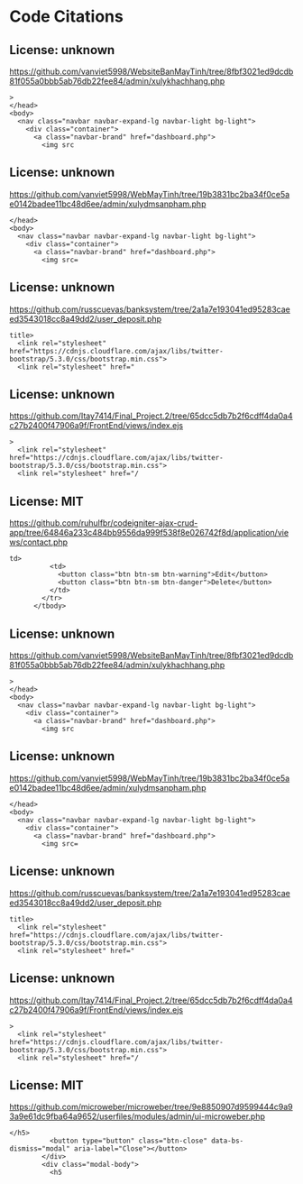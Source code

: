 # Code Citations

## License: unknown
https://github.com/vanviet5998/WebsiteBanMayTinh/tree/8fbf3021ed9dcdb81f055a0bbb5ab76db22fee84/admin/xulykhachhang.php

```
>
</head>
<body>
  <nav class="navbar navbar-expand-lg navbar-light bg-light">
    <div class="container">
      <a class="navbar-brand" href="dashboard.php">
        <img src
```


## License: unknown
https://github.com/vanviet5998/WebMayTinh/tree/19b3831bc2ba34f0ce5ae0142badee11bc48d6ee/admin/xulydmsanpham.php

```
</head>
<body>
  <nav class="navbar navbar-expand-lg navbar-light bg-light">
    <div class="container">
      <a class="navbar-brand" href="dashboard.php">
        <img src=
```


## License: unknown
https://github.com/russcuevas/banksystem/tree/2a1a7e193041ed95283caeed3543018cc8a49dd2/user_deposit.php

```
title>
  <link rel="stylesheet" href="https://cdnjs.cloudflare.com/ajax/libs/twitter-bootstrap/5.3.0/css/bootstrap.min.css">
  <link rel="stylesheet" href="
```


## License: unknown
https://github.com/Itay7414/Final_Project.2/tree/65dcc5db7b2f6cdff4da0a4c27b2400f47906a9f/FrontEnd/views/index.ejs

```
>
  <link rel="stylesheet" href="https://cdnjs.cloudflare.com/ajax/libs/twitter-bootstrap/5.3.0/css/bootstrap.min.css">
  <link rel="stylesheet" href="/
```


## License: MIT
https://github.com/ruhulfbr/codeigniter-ajax-crud-app/tree/64846a233c484bb9556da999f538f8e026742f8d/application/views/contact.php

```
td>
          <td>
            <button class="btn btn-sm btn-warning">Edit</button>
            <button class="btn btn-sm btn-danger">Delete</button>
          </td>
        </tr>
      </tbody>
```

## License: unknown
https://github.com/vanviet5998/WebsiteBanMayTinh/tree/8fbf3021ed9dcdb81f055a0bbb5ab76db22fee84/admin/xulykhachhang.php

```
>
</head>
<body>
  <nav class="navbar navbar-expand-lg navbar-light bg-light">
    <div class="container">
      <a class="navbar-brand" href="dashboard.php">
        <img src
```


## License: unknown
https://github.com/vanviet5998/WebMayTinh/tree/19b3831bc2ba34f0ce5ae0142badee11bc48d6ee/admin/xulydmsanpham.php

```
</head>
<body>
  <nav class="navbar navbar-expand-lg navbar-light bg-light">
    <div class="container">
      <a class="navbar-brand" href="dashboard.php">
        <img src=
```


## License: unknown
https://github.com/russcuevas/banksystem/tree/2a1a7e193041ed95283caeed3543018cc8a49dd2/user_deposit.php

```
title>
  <link rel="stylesheet" href="https://cdnjs.cloudflare.com/ajax/libs/twitter-bootstrap/5.3.0/css/bootstrap.min.css">
  <link rel="stylesheet" href="
```


## License: unknown
https://github.com/Itay7414/Final_Project.2/tree/65dcc5db7b2f6cdff4da0a4c27b2400f47906a9f/FrontEnd/views/index.ejs

```
>
  <link rel="stylesheet" href="https://cdnjs.cloudflare.com/ajax/libs/twitter-bootstrap/5.3.0/css/bootstrap.min.css">
  <link rel="stylesheet" href="/
```


## License: MIT
https://github.com/microweber/microweber/tree/9e8850907d9599444c9a93a9e61dc9fba64a9652/userfiles/modules/admin/ui-microweber.php

```
</h5>
          <button type="button" class="btn-close" data-bs-dismiss="modal" aria-label="Close"></button>
        </div>
        <div class="modal-body">
          <h5
```

